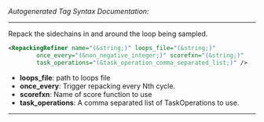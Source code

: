 <!-- THIS IS AN AUTOGENERATED FILE: Don't edit it directly, instead change the schema definition in the code itself. -->

_Autogenerated Tag Syntax Documentation:_

---
Repack the sidechains in and around the loop being sampled.

```xml
<RepackingRefiner name="(&string;)" loops_file="(&string;)"
        once_every="(&non_negative_integer;)" scorefxn="(&string;)"
        task_operations="(&task_operation_comma_separated_list;)" />
```

-   **loops_file**: path to loops file
-   **once_every**: Trigger repacking every Nth cycle.
-   **scorefxn**: Name of score function to use
-   **task_operations**: A comma separated list of TaskOperations to use.

---

